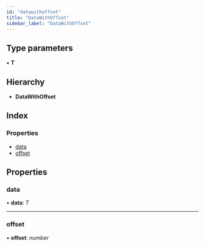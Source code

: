 ```yaml
---
id: "datawithoffset"
title: "DataWithOffset"
sidebar_label: "DataWithOffset"
---
```


## Type parameters

▪ **T**

## Hierarchy

* **DataWithOffset**

## Index

### Properties

* [data](datawithoffset.md#data)
* [offset](datawithoffset.md#offset)

## Properties

###  data

• **data**: *T*

___

###  offset

• **offset**: *number*
